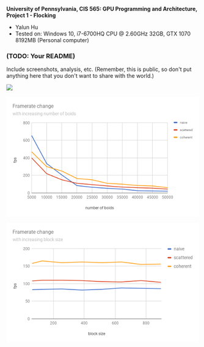 **University of Pennsylvania, CIS 565: GPU Programming and Architecture,
Project 1 - Flocking**

* Yalun Hu
* Tested on: Windows 10, i7-6700HQ CPU @ 2.60GHz 32GB, GTX 1070 8192MB (Personal computer)

### (TODO: Your README)

Include screenshots, analysis, etc. (Remember, this is public, so don't put
anything here that you don't want to share with the world.)

![](images/flock.gif)

![](images/NumOfBoids.png)

<p align="center">
  <img src="images/BlockSize.png">
</p>

